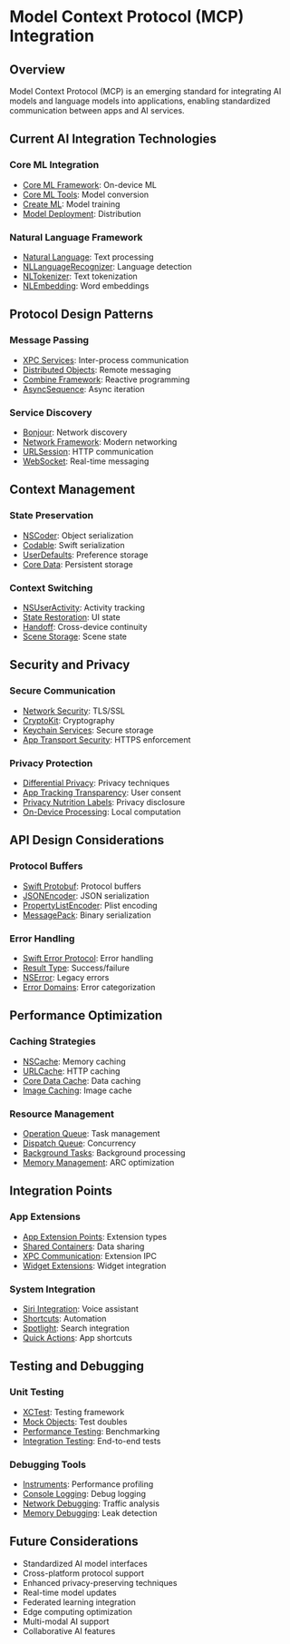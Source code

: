 # Model Context Protocol (MCP) Integration

## Overview
Model Context Protocol (MCP) is an emerging standard for integrating AI models and language models into applications, enabling standardized communication between apps and AI services.

## Current AI Integration Technologies

### Core ML Integration
- [Core ML Framework](https://developer.apple.com/documentation/coreml): On-device ML
- [Core ML Tools](https://coremltools.readme.io/): Model conversion
- [Create ML](https://developer.apple.com/documentation/createml): Model training
- [Model Deployment](https://developer.apple.com/documentation/coreml/model_deployment): Distribution

### Natural Language Framework
- [Natural Language](https://developer.apple.com/documentation/naturallanguage): Text processing
- [NLLanguageRecognizer](https://developer.apple.com/documentation/naturallanguage/nllanguagerecognizer): Language detection
- [NLTokenizer](https://developer.apple.com/documentation/naturallanguage/nltokenizer): Text tokenization
- [NLEmbedding](https://developer.apple.com/documentation/naturallanguage/nlembedding): Word embeddings

## Protocol Design Patterns

### Message Passing
- [XPC Services](https://developer.apple.com/documentation/xpc): Inter-process communication
- [Distributed Objects](https://developer.apple.com/documentation/foundation/distributed_objects): Remote messaging
- [Combine Framework](https://developer.apple.com/documentation/combine): Reactive programming
- [AsyncSequence](https://developer.apple.com/documentation/swift/asyncsequence): Async iteration

### Service Discovery
- [Bonjour](https://developer.apple.com/documentation/foundation/bonjour): Network discovery
- [Network Framework](https://developer.apple.com/documentation/network): Modern networking
- [URLSession](https://developer.apple.com/documentation/foundation/urlsession): HTTP communication
- [WebSocket](https://developer.apple.com/documentation/foundation/urlsessionwebsockettask): Real-time messaging

## Context Management

### State Preservation
- [NSCoder](https://developer.apple.com/documentation/foundation/nscoder): Object serialization
- [Codable](https://developer.apple.com/documentation/swift/codable): Swift serialization
- [UserDefaults](https://developer.apple.com/documentation/foundation/userdefaults): Preference storage
- [Core Data](https://developer.apple.com/documentation/coredata): Persistent storage

### Context Switching
- [NSUserActivity](https://developer.apple.com/documentation/foundation/nsuseractivity): Activity tracking
- [State Restoration](https://developer.apple.com/documentation/uikit/state_restoration): UI state
- [Handoff](https://developer.apple.com/documentation/foundation/handoff): Cross-device continuity
- [Scene Storage](https://developer.apple.com/documentation/uikit/scene_storage): Scene state

## Security and Privacy

### Secure Communication
- [Network Security](https://developer.apple.com/documentation/network/security): TLS/SSL
- [CryptoKit](https://developer.apple.com/documentation/cryptokit): Cryptography
- [Keychain Services](https://developer.apple.com/documentation/security/keychain_services): Secure storage
- [App Transport Security](https://developer.apple.com/documentation/security/app_transport_security): HTTPS enforcement

### Privacy Protection
- [Differential Privacy](https://developer.apple.com/documentation/corelocation/protecting_user_privacy): Privacy techniques
- [App Tracking Transparency](https://developer.apple.com/documentation/apptrackingtransparency): User consent
- [Privacy Nutrition Labels](https://developer.apple.com/app-store/app-privacy-details/): Privacy disclosure
- [On-Device Processing](https://developer.apple.com/documentation/coreml/on-device_processing): Local computation

## API Design Considerations

### Protocol Buffers
- [Swift Protobuf](https://github.com/apple/swift-protobuf): Protocol buffers
- [JSONEncoder](https://developer.apple.com/documentation/foundation/jsonencoder): JSON serialization
- [PropertyListEncoder](https://developer.apple.com/documentation/foundation/propertylistencoder): Plist encoding
- [MessagePack](https://msgpack.org/): Binary serialization

### Error Handling
- [Swift Error Protocol](https://developer.apple.com/documentation/swift/error): Error handling
- [Result Type](https://developer.apple.com/documentation/swift/result): Success/failure
- [NSError](https://developer.apple.com/documentation/foundation/nserror): Legacy errors
- [Error Domains](https://developer.apple.com/documentation/foundation/error_domains): Error categorization

## Performance Optimization

### Caching Strategies
- [NSCache](https://developer.apple.com/documentation/foundation/nscache): Memory caching
- [URLCache](https://developer.apple.com/documentation/foundation/urlcache): HTTP caching
- [Core Data Cache](https://developer.apple.com/documentation/coredata/cache_management): Data caching
- [Image Caching](https://developer.apple.com/documentation/uikit/uiimage/caching): Image cache

### Resource Management
- [Operation Queue](https://developer.apple.com/documentation/foundation/operationqueue): Task management
- [Dispatch Queue](https://developer.apple.com/documentation/dispatch/dispatchqueue): Concurrency
- [Background Tasks](https://developer.apple.com/documentation/backgroundtasks): Background processing
- [Memory Management](https://developer.apple.com/documentation/swift/memory_management): ARC optimization

## Integration Points

### App Extensions
- [App Extension Points](https://developer.apple.com/documentation/appextensions): Extension types
- [Shared Containers](https://developer.apple.com/documentation/foundation/shared_containers): Data sharing
- [XPC Communication](https://developer.apple.com/documentation/xpc): Extension IPC
- [Widget Extensions](https://developer.apple.com/documentation/widgetkit): Widget integration

### System Integration
- [Siri Integration](https://developer.apple.com/documentation/sirikit): Voice assistant
- [Shortcuts](https://developer.apple.com/documentation/shortcuts): Automation
- [Spotlight](https://developer.apple.com/documentation/corespotlight): Search integration
- [Quick Actions](https://developer.apple.com/documentation/uikit/quick_actions): App shortcuts

## Testing and Debugging

### Unit Testing
- [XCTest](https://developer.apple.com/documentation/xctest): Testing framework
- [Mock Objects](https://developer.apple.com/documentation/xctest/mock_objects): Test doubles
- [Performance Testing](https://developer.apple.com/documentation/xctest/performance_testing): Benchmarking
- [Integration Testing](https://developer.apple.com/documentation/xctest/integration_testing): End-to-end tests

### Debugging Tools
- [Instruments](https://developer.apple.com/documentation/instruments): Performance profiling
- [Console Logging](https://developer.apple.com/documentation/os/logging): Debug logging
- [Network Debugging](https://developer.apple.com/documentation/network/debugging): Traffic analysis
- [Memory Debugging](https://developer.apple.com/documentation/xcode/memory_debugging): Leak detection

## Future Considerations
- Standardized AI model interfaces
- Cross-platform protocol support
- Enhanced privacy-preserving techniques
- Real-time model updates
- Federated learning integration
- Edge computing optimization
- Multi-modal AI support
- Collaborative AI features